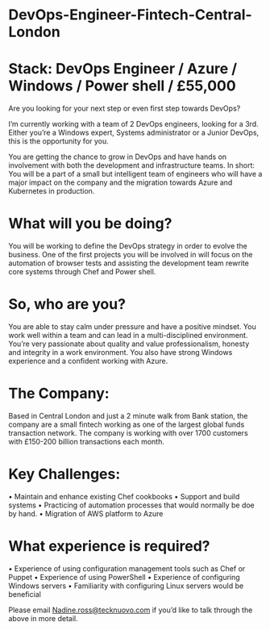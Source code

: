 # DevOps-Engineer-Fintech-Central-London

# Stack:  DevOps Engineer / Azure / Windows / Power shell / £55,000 

Are you looking for your next step or even first step towards DevOps?

I’m currently working with a team of 2 DevOps engineers, looking for a 3rd.  Either you’re a Windows expert, Systems administrator or a Junior DevOps, this is the opportunity for you. 

You are getting the chance to grow in DevOps and have hands on involvement with both the development and infrastructure teams. In short: You will be a part of a small but intelligent team of engineers who will have a major impact on the company and the migration towards Azure and Kubernetes in production.

 # What will you be doing?

You will be working to define the DevOps strategy in order to evolve the business. One of the first projects you will be involved in will focus on the automation of browser tests and assisting the development team rewrite core systems through Chef and Power shell. 

# So, who are you? 

You are able to stay calm under pressure and have a positive mindset. You work well within a team and can lead in a multi-disciplined environment.  You’re very passionate about quality and value professionalism, honesty and integrity in a work environment. You also have strong Windows experience and a confident working with Azure. 

# The Company:

Based in Central London and just a 2 minute walk from Bank station, the company are a small fintech working as one of the largest global funds transaction network. The company is working with over 1700 customers with £150-200 billion transactions each month. 

# Key Challenges:

•	Maintain and enhance existing Chef cookbooks
•	Support  and build systems
•	Practicing of automation processes that would normally be doe by hand. 
•	Migration of AWS platform to Azure

# What experience is required?

•	Experience of using configuration management tools such as Chef or Puppet
•	Experience of using PowerShell
•	Experience of configuring Windows servers
•	Familiarity with configuring Linux servers would be beneficial

Please email Nadine.ross@tecknuovo.com if you’d like to talk through the above in more detail.



